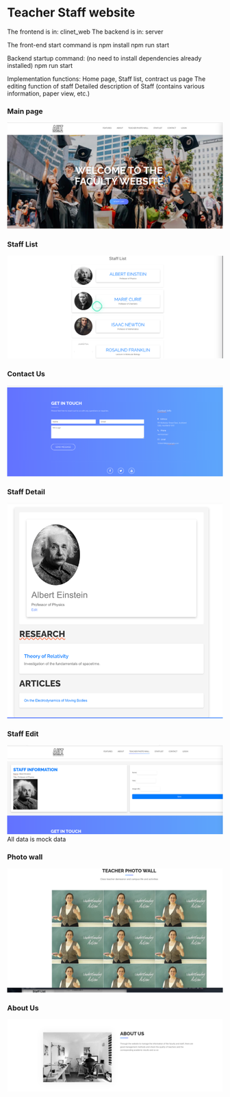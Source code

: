 # Teacher Staff website

The frontend is in: clinet_web
The backend is in: server

The front-end start command is
npm install
npm run start

Backend startup command: (no need to install dependencies already installed)
npm run start

Implementation functions:
Home page, Staff list, contract us page
The editing function of staff
Detailed description of Staff (contains various information, paper view, etc.)
### Main page
![img.png](img.png)
### Staff List
![img_1.png](img_1.png)
### Contact Us
![img_4.png](img_4.png)
### Staff Detail
![img_2.png](img_2.png)
### Staff Edit
![img_3.png](img_3.png)
All data is mock data
### Photo wall
![img_5.png](img_5.png)
### About Us 
![img_6.png](img_6.png)
